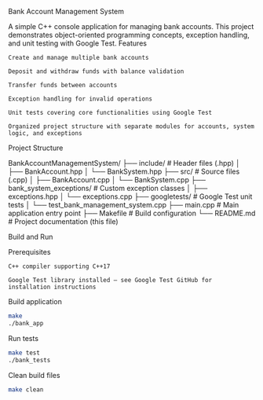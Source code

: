 Bank Account Management System

A simple C++ console application for managing bank accounts. This project demonstrates object-oriented programming concepts, exception handling, and unit testing with Google Test.
Features

    Create and manage multiple bank accounts

    Deposit and withdraw funds with balance validation

    Transfer funds between accounts

    Exception handling for invalid operations

    Unit tests covering core functionalities using Google Test

    Organized project structure with separate modules for accounts, system logic, and exceptions

    
    
Project Structure

BankAccountManagementSystem/
├── include/                   # Header files (.hpp)
│   ├── BankAccount.hpp
│   └── BankSystem.hpp
├── src/                       # Source files (.cpp)
│   ├── BankAccount.cpp
│   └── BankSystem.cpp
├── bank_system_exceptions/    # Custom exception classes
│   ├── exceptions.hpp
│   └── exceptions.cpp
├── googletests/               # Google Test unit tests
│   └── test_bank_management_system.cpp
├── main.cpp                   # Main application entry point
├── Makefile                   # Build configuration
└── README.md                  # Project documentation (this file)


Build and Run

Prerequisites
    
    C++ compiler supporting C++17
    
    Google Test library installed — see Google Test GitHub for installation instructions

Build application

```bash
make
./bank_app
```

Run tests

```bash
make test
./bank_tests
```


Clean build files
```bash
make clean
```
